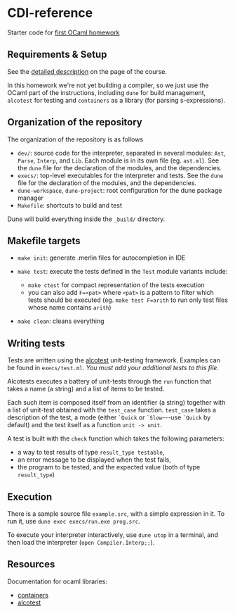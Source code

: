 # CDI-reference
Starter code for [first OCaml homework](https://users.dcc.uchile.cl/~etanter/CC5116/hw_0_enunciado.html)

## Requirements & Setup

See the [detailed description](https://users.dcc.uchile.cl/~etanter/CC5116/#%28part._materials%29) on the page of the course.

In this homework we're not yet building a compiler, so we just use the OCaml part of the instructions, including `dune` for build management, `alcotest` for testing and `containers` as a library (for parsing s-expressions).

## Organization of the repository

The organization of the repository is as follows 

- `dev/`: source code for the interpreter, separated in several modules: `Ast`, `Parse`, `Interp`, and `Lib`. 
Each module is in its own file (eg. `ast.ml`). See the `dune` file for the declaration of the modules, and the dependencies.
- `execs/`: top-level executables for the interpreter and tests. See the `dune` file for the declaration of the modules, and the dependencies.
- `dune-workspace`, `dune-project`: root configuration for the dune package manager
- `Makefile`: shortcuts to build and test

Dune will build everything inside the `_build/` directory.

## Makefile targets

- `make init`: generate .merlin files for autocompletion in IDE

- `make test`: execute the tests defined in the `Test` module
  variants include: 
  * `make ctest` for compact representation of the tests execution
  * you can also add `F=<pat>` where `<pat>` is a pattern to filter which tests should be executed (eg. `make test F=arith` to run only test files whose name contains `arith`)
  
- `make clean`: cleans everything


## Writing tests

Tests are written using the [alcotest](https://github.com/mirage/alcotest) unit-testing framework. Examples can be found in `execs/test.ml`. *You must add your additional tests to this file.*

Alcotests executes a battery of unit-tests through the `run` function that takes a name (a string) and a list of items to be tested.

Each such item is composed itself from an identifier (a string) together with a list of unit-test obtained with the `test_case` function.
`test_case` takes a description of the test, a mode (either ``` `Quick ``` or ``` `Slow ```---use ``` `Quick ``` by default) and the test itself as a function `unit -> unit`.

A test is built with the `check` function which takes the following parameters:
- a way to test results of type `result_type testable`,
- an error message to be displayed when the test fails,
- the program to be tested, and the expected value (both of type `result_type`)


## Execution

There is a sample source file `example.src`, with a simple expression in it. 
To run it, use `dune exec execs/run.exe prog.src`.

To execute your interpreter interactively, use `dune utop` in a terminal, and then load the interpreter (`open Compiler.Interp;;`).

## Resources

Documentation for ocaml libraries:
- [containers](http://c-cube.github.io/ocaml-containers/last/)
- [alcotest](https://mirage.github.io/alcotest/alcotest/index.html)

